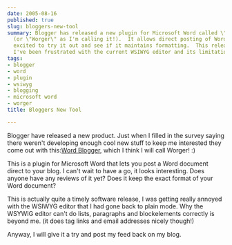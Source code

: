 ```yaml
---
date: 2005-08-16
published: true
slug: bloggers-new-tool
summary: Blogger has released a new plugin for Microsoft Word called \"Word Blogger\"
  (or \"Worger\" as I'm calling it!).  It allows direct posting of Word docs to blogs.  I'm
  excited to try it out and see if it maintains formatting.  This release is timely;
  I've been frustrated with the current WSIWYG editor and its limitations.
tags:
- blogger
- word
- plugin
- wsiwyg
- blogging
- microsoft word
- worger
title: Bloggers New Tool

---
```

Blogger have released a new product.  Just when I filled in the survey saying there weren't developing enough cool new stuff to keep me interested they come out with this:<a href="http://buzz.blogger.com/bloggerforword.html">Word Blogger</a>, which I think I will call Worger! :)<p />This is a plugin for Microsoft Word that lets you post a Word document direct to your blog.  I can't wait to have a go, it looks interesting.  Does anyone have any reviews of it yet?  Does it keep the exact format of your Word document?<p />This is actually quite a timely software release, I was getting really annoyed with the WSIWYG editor that I had gone back to plain mode.  Why the WSYWIG editor can't do lists, paragraphs and blockelements correctly is beyond me. (it does tag links and email addresses nicely though!)<p />Anyway, I will give it a try and post my feed back on my blog.<p />

